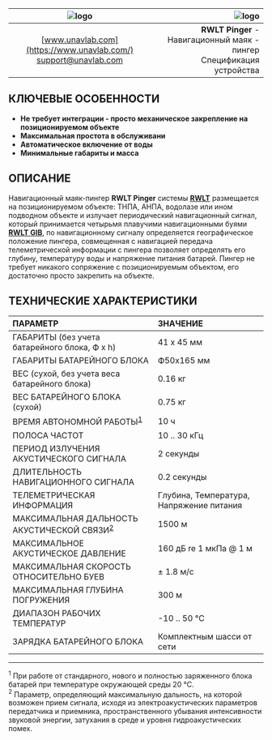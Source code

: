 | ![logo](https://ucnl.github.io/documentation/sm_logo.png) | ![logo](https://ucnl.github.io/documentation/RWLT_Pinger.png) |
| :---: | ---: |
| [www.unavlab.com](https://www.unavlab.com/) <br/> [support@unavlab.com](mailto:support@unavlab.com) | **RWLT Pinger** - Навигационный маяк - пингер <br/> Спецификация устройства |

## КЛЮЧЕВЫЕ ОСОБЕННОСТИ

* **Не требует интеграции - просто механическое закрепление на позиционируемом объекте**
* **Максимальная простота в обслуживани**
* **Автоматическое включение от воды**
* **Минимальные габариты и масса**

## ОПИСАНИЕ

Навигационный маяк-пингер **RWLT Pinger** системы **[RWLT](RWLT_DataBrief_ru.md)** размещается на позиционируемом объекте: ТНПА, АНПА, водолазе или ином подводном объекте и излучает периодический навигационный сигнал, который принимается четырьмя плавучими навигационными буями **[RWLT GIB](RWLT_GIB_Specification_ru.md)**, по навигационному сигналу определяется географическое положение пингера, совмещенная с навигацией передача телеметрической информации с пингера позволяет определять его глубину, температуру воды и напряжение питания батарей.
Пингер не требует никакого сопряжение с позиционируемым объектом, его достаточно просто закрепить на объекте.

<div style="page-break-after: always;"></div>

## ТЕХНИЧЕСКИЕ ХАРАКТЕРИСТИКИ

| ПАРАМЕТР | ЗНАЧЕНИЕ |
| :--- | :--- |
| ГАБАРИТЫ (без учета батарейного блока, Ф х h) | 41 x 45 мм |
| ГАБАРИТЫ БАТАРЕЙНОГО БЛОКА | Ф50х165 мм |
| ВЕС (сухой, без учета веса батарейного блока) | 0.16 кг |
| ВЕС БАТАРЕЙНОГО БЛОКА (сухой) | 0.75 кг |
| ВРЕМЯ АВТОНОМНОЙ РАБОТЫ<sup>[1](#footnote1)</sup> | 10 ч |
| ПОЛОСА ЧАСТОТ | 10 .. 30 кГц |
| ПЕРИОД ИЗЛУЧЕНИЯ АКУСТИЧЕСКОГО СИГНАЛА | 2 секунды |
| ДЛИТЕЛЬНОСТЬ НАВИГАЦИОННОГО СИГНАЛА | 0.2 секунды |
| ТЕЛЕМЕТРИЧЕСКАЯ ИНФОРМАЦИЯ | Глубина, Температура, Напряжение питания |
| МАКСИМАЛЬНАЯ ДАЛЬНОСТЬ АКУСТИЧЕСКОЙ СВЯЗИ<sup>[2](#footnote2)</sup> | 1500 м |
| МАКСИМАЛЬНОЕ АКУСТИЧЕСКОЕ ДАВЛЕНИЕ | 160 дБ re 1 мкПа @ 1 м |
| МАКСИМАЛЬНАЯ СКОРОСТЬ ОТНОСИТЕЛЬНО БУЕВ | ± 1.8 м/с  |
| МАКСИМАЛЬНАЯ ГЛУБИНА ПОГРУЖЕНИЯ | 300 м |
| ДИАПАЗОН РАБОЧИХ ТЕМПЕРАТУР | -10 .. 50 °С |
| ЗАРЯДКА БАТАРЕЙНОГО БЛОКА | Комплектным шасси от сети |

________________
<a name="footnote1"><sup>1</sup></a> При работе от стандарного, нового и полностью заряженного блока батарей при температуре окружающей среды 20 °С.  
<a name="footnote2"><sup>2</sup></a> Параметр, определяющий максимальную дальность, на которой возможен прием сигнала, исходя из электроакустических параметров передатчика и приемника, пространственного убывания интенсивности звуковой энергии, затухания в среде и уровня гидроакустических помех.  
